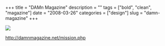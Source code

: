 +++
title = "DAMn Magazine"
description = ""
tags = ["bold", "clean", "magazine"]
date = "2008-03-26"
categories = ["design"]
slug = "damn-magazine"
+++


 

  <div id="screens-thumbs" class="clearfix">
    <div class="txt-center" id="design-submission"><a href="http://damnmagazine.net/mission.php"><img id='bluga-thumbnail-775' class='bluga-thumbnail large' src='http://media.konigi.com/bluga/
wt47f276a60164a_0.jpg'/></a></div>  
  </div>   
<p><a href="http://damnmagazine.net/mission.php">http://damnmagazine.net/mission.php</a></p>




